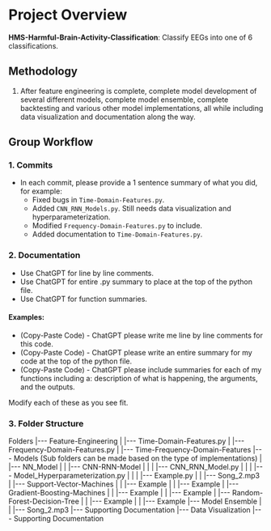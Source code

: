 # Project Overview

**HMS-Harmful-Brain-Activity-Classification**: Classify EEGs into one of 6 classifications.

## Methodology

1. After feature engineering is complete, complete model development of several different models, complete model ensemble, complete backtesting and various other model implementations, all while including data visualization and documentation along the way.

## Group Workflow

### 1. Commits

- In each commit, please provide a 1 sentence summary of what you did, for example:
    - Fixed bugs in `Time-Domain-Features.py`.
    - Added `CNN_RNN_Models.py`. Still needs data visualization and hyperparameterization.
    - Modified `Frequency-Domain-Features.py` to include.
    - Added documentation to `Time-Domain-Features.py`.

### 2. Documentation

- Use ChatGPT for line by line comments.
- Use ChatGPT for entire .py summary to place at the top of the python file.
- Use ChatGPT for function summaries.

#### Examples:

- (Copy-Paste Code) - ChatGPT please write me line by line comments for this code.
- (Copy-Paste Code) - ChatGPT please write an entire summary for my code at the top of the python file.
- (Copy-Paste Code) - ChatGPT please include summaries for each of my functions including a: 
      description of what is happening, the arguments, and the outputs.

Modify each of these as you see fit.

### 3. Folder Structure

Folders
|--- Feature-Engineering
|   |--- Time-Domain-Features.py
|   |--- Frequency-Domain-Features.py
|   |--- Time-Frequency-Domain-Features
|--- Models (Sub folders can be made based on the type of implementations)
|   |--- NN_Model
|   |   |--- CNN-RNN-Model
|   |   |   |--- CNN_RNN_Model.py
|   |   |   |--- Model_Hyperparameterization.py
|   |   |   |--- Example.py
|   |   |--- Song_2.mp3
|   |--- Support-Vector-Machines
|   |   |--- Example
|   |   |--- Example
|   |--- Gradient-Boosting-Machines
|   |   |--- Example
|   |   |--- Example
|   |--- Random-Forest-Decision-Tree
|   |   |--- Example
|   |   |--- Example
|--- Model Ensemble
|   |   |--- Song_2.mp3
|--- Supporting Documentation
|--- Data Visualization
|--- Supporting Documentation

